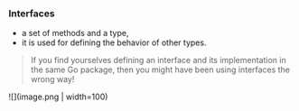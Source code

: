 ### Interfaces

- a set of methods and a type,
- it is used for defining the behavior of other types.

> If you find yourselves defining an interface and its implementation in the
> same Go package, then you might have been using interfaces the wrong
> way!

![](image.png | width=100)
